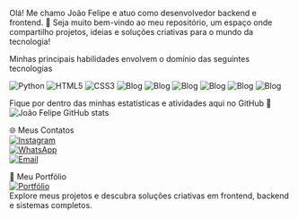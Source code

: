 Olá! Me chamo João Felipe e atuo como desenvolvedor backend e frontend. 🚀
Seja muito bem-vindo ao meu repositório, um espaço onde compartilho projetos, ideias e soluções criativas para o mundo da tecnologia!

Minhas principais habilidades envolvem o domínio das seguintes tecnologias

![Python](https://img.shields.io/badge/Python-3776AB?style=for-the-badge&logo=python&logoColor=FFD43B)
![HTML5](https://img.shields.io/badge/HTML5-E34F26?style=for-the-badge&logo=html5&logoColor=white)
![CSS3](https://img.shields.io/badge/CSS3-1572B6?style=for-the-badge&logo=css3&logoColor=white)
![Blog](https://img.shields.io/badge/JavaScript-F7DF1E?style=for-the-badge&logo=javascript&logoColor=black)
![Blog](https://img.shields.io/badge/Node.js-43853D?style=for-the-badge&logo=node.js&logoColor=white)
![Blog](https://img.shields.io/badge/React-20232A?style=for-the-badge&logo=react&logoColor=61DAFB)
![Blog](https://img.shields.io/badge/Flask-000000?style=for-the-badge&logo=flask&logoColor=white)
![Blog](https://img.shields.io/badge/MySQL-00000F?style=for-the-badge&logo=mysql&logoColor=white)
![Blog](https://img.shields.io/badge/PostgreSQL-316192?style=for-the-badge&logo=postgresql&logoColor=white)

Fique por dentro das minhas estatísticas e atividades aqui no GitHub 🚀
![João Felipe GitHub stats](https://github-readme-stats.vercel.app/api?username=felijoao08&show_icons=true&title_color=1E90FF&icon_color=1E90FF&text_color=1E90FF&bg_color=FFFFFF)

🌐 Meus Contatos  
[![Instagram](https://img.shields.io/badge/-Instagram-E4405F?style=for-the-badge&logo=instagram&logoColor=white)](https://www.instagram.com/joaofelipe_jfdev?igsh=aWwwMm55MGJ0NXN3)  
[![WhatsApp](https://img.shields.io/badge/-WhatsApp-25D366?style=for-the-badge&logo=whatsapp&logoColor=white)](https://wa.me/5584991423660)  
[![Email](https://img.shields.io/badge/-Email-D14836?style=for-the-badge&logo=gmail&logoColor=white)](mailto:felipesouza09099@gmail.com) 

💼 Meu Portfólio  
[![Portfólio](https://img.shields.io/badge/-Acesse%20meu%20Portfólio-000?style=for-the-badge&logo=vercel&logoColor=white)](https://joaofelipesl.github.io/Portifolio_JoaoFelipe/)  
Explore meus projetos e descubra soluções criativas em frontend, backend e sistemas completos.  
